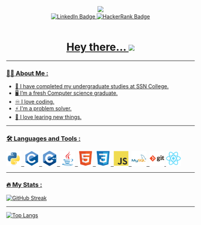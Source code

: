 <div id="header" align="center">
  <img src="https://media.giphy.com/media/paTz7UZbPfTZFRYnnB/giphy.gif" width="190"/>
</div>

<div id="badges" align="center">
  <a href="https://www.linkedin.com/in/ranjani-a-8a6a98200/">
    <img src="https://img.shields.io/badge/LinkedIn-blue?style=for-the-badge&logo=linkedin&logoColor=white" alt="LinkedIn Badge"/>
  </a>
  <a href="https://www.hackerrank.com/ranji02">
    <img src="https://img.shields.io/badge/HackerRank-green?style=for-the-badge&logo=hackerrank&logoColor=black" alt="HackerRank Badge"
  </a>
</div>

<div id="badges" align="center">
  <img src="https://komarev.com/ghpvc/?username=Ranji02&style=flat-square&color=blue" alt=""/>
  <h1>
    Hey there...
    <img src="https://media.giphy.com/media/hvRJCLFzcasrR4ia7z/giphy.gif" width="30px"/>
  </h1>
</div>

---
### :woman_technologist: About Me :
- :office: I have completed my undergraduate studies at SSN College.
- :desktop_computer: I’m a fresh Computer science graduate.
- :infinity: I love coding.
- :zap: I'm a problem solver.
- :seedling: I love learing new things.

---
### :hammer_and_wrench: Languages and Tools :
<div>
  <img src="https://github.com/devicons/devicon/blob/master/icons/python/python-original.svg" title="Python" alt="Python" width="40" height="40"/>&nbsp;
  <img src="https://github.com/devicons/devicon/blob/master/icons/c/c-original.svg" title="C" alt="C" width="40" height="40"/>&nbsp;
  <img src="https://github.com/devicons/devicon/blob/master/icons/cplusplus/cplusplus-original.svg" title="C++" alt="C++" width="40" height="40"/>&nbsp;
  <img src="https://github.com/devicons/devicon/blob/master/icons/java/java-original.svg" title="Java" alt="Java" width="40" height="40"/>&nbsp;
  <img src="https://github.com/devicons/devicon/blob/master/icons/html5/html5-original.svg" title="HTML5" alt="HTML" width="40" height="40"/>&nbsp;
  <img src="https://github.com/devicons/devicon/blob/master/icons/css3/css3-original.svg" title="CSS3" alt="CSS" width="40" height="40"/>&nbsp;
  <img src="https://github.com/devicons/devicon/blob/master/icons/javascript/javascript-original.svg" title="JavaScript" alt="JavaScript" width="40" height="40"/>&nbsp;
  <img src="https://github.com/devicons/devicon/blob/master/icons/mysql/mysql-original-wordmark.svg" title="MySQL"  alt="MySQL" width="40" height="40"/>&nbsp;
  <img src="https://github.com/devicons/devicon/blob/master/icons/git/git-original-wordmark.svg" title="Git" **alt="Git" width="40" height="40"/>
    <img src="https://github.com/devicons/devicon/blob/master/icons/react/react-original.svg" title="React" **alt="React" width="40" height="40"/>
</div>

---
### :fire: My Stats :
[![GitHub Streak](http://github-readme-streak-stats.herokuapp.com?user=Ranji02&theme=github-light&hide_border=false&date_format=j%20M%5B%20Y%5D&background=B0FF9B7B)](https://git.io/streak-stats)

---
[![Top Langs](https://github-readme-stats.vercel.app/api/top-langs/?username=Ranji02&background=B0FF9B7B&layout=compact)](https://github.com/anuraghazra/github-readme-stats)
